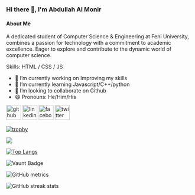 ### Hi there 👋, I'm Abdullah Al Monir 
#### About Me

A dedicated student of Computer Science & Engineering at Feni University, combines a passion for technology with a commitment to academic excellence. Eager to explore and contribute to the dynamic world of computer science.

Skills: HTML / CSS / JS

- 🔭 I’m currently working on Improving my skills  
- 🌱 I’m currently learning Javascript/C++/python  
- 👯 I’m looking to collaborate on Github 
- 😄 Pronouns: He/Him/His 


[<img src='https://cdn.jsdelivr.net/npm/simple-icons@3.0.1/icons/github.svg' alt='github' height='40'>](https://github.com/https://github.com/Hello-Monir/Hello-Monir)  [<img src='https://cdn.jsdelivr.net/npm/simple-icons@3.0.1/icons/linkedin.svg' alt='linkedin' height='40'>](https://www.linkedin.com/in/https://www.linkedin.com/in/abdullah-al-monir-20448824b/)  [<img src='https://cdn.jsdelivr.net/npm/simple-icons@3.0.1/icons/facebook.svg' alt='facebook' height='40'>](https://www.facebook.com/https://www.facebook.com/profile.php?id=100072607099098)  [<img src='https://cdn.jsdelivr.net/npm/simple-icons@3.0.1/icons/twitter.svg' alt='twitter' height='40'>](https://twitter.com/@Monir_YN)  


[![trophy](https://github-profile-trophy.vercel.app/?username=ryo-ma)](https://github.com/ryo-ma/github-profile-trophy)

<picture>
  <source
    srcset="https://github-readme-stats.vercel.app/api?username=hello-monir&show_icons=true&theme=dark"
    media="(prefers-color-scheme: dark)"
  />
  <source
    srcset="https://github-readme-stats.vercel.app/api?username=hello-monir&show_icons=true"
    media="(prefers-color-scheme: light), (prefers-color-scheme: no-preference)"
  />
  <img src="https://github-readme-stats.vercel.app/api?username=hello-monir&show_icons=true" />
</picture>

 [![Top Langs](https://github-readme-stats.vercel.app/api/top-langs/?username=hello-monir&layout=donut)](https://github.com/anuraghazra/github-readme-stats)
 
 

![Vaunt Badge](https://api.vaunt.dev/v1/github/entities/https://github.com/Hello-Monir/Hello-Monir/contributions?format=svg&private=false)  

![GitHub metrics](https://metrics.lecoq.io/https://github.com/Hello-Monir/Hello-Monir)  

![GitHub streak stats](https://streak-stats.demolab.com/?user=https://github.com/Hello-Monir/Hello-Monir)  




